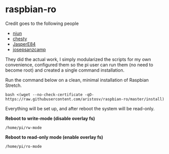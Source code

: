 # raspbian-ro

Credit goes to the following people
- [niun](https://gist.github.com/niun/34c945d70753fc9e2cc7)
- [chesty](https://github.com/chesty/overlayroot)
- [JasperE84](https://github.com/JasperE84/root-ro)
- [josepsanzcamp](https://github.com/josepsanzcamp/root-ro)

They did the actual work, I simply modularized the scripts for my own convenience, configured them so the pi user can run them (no need to become root) and created a single command installation.

Run the command below on a clean, minimal installation of Raspbian Stretch.

```
bash <(wget --no-check-certificate -qO- https://raw.githubusercontent.com/aristosv/raspbian-ro/master/install)
```

Everything will be set up, and after reboot the system will be read-only.

**Reboot to write-mode (disable overlay fs)**
```
/home/pi/rw-mode
```
**Reboot to read-only mode (enable overlay fs)**
```
/home/pi/ro-mode
```

